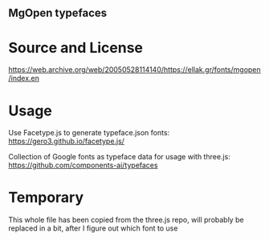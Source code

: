## MgOpen typefaces

# Source and License

https://web.archive.org/web/20050528114140/https://ellak.gr/fonts/mgopen/index.en

# Usage

Use Facetype.js to generate typeface.json fonts: https://gero3.github.io/facetype.js/

Collection of Google fonts as typeface data for usage with three.js: https://github.com/components-ai/typefaces

# Temporary

This whole file has been copied from the three.js repo, will probably be replaced in a bit, after I figure out which font to use
